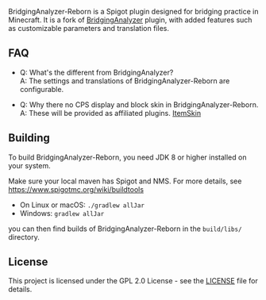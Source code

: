BridgingAnalyzer-Reborn is a Spigot plugin designed for bridging practice in Minecraft. It is a fork of [BridgingAnalyzer](https://github.com/SakuraKoi/BridgingAnalyzer) plugin, with added features such as customizable parameters and translation files.


## FAQ

* Q: What's the different from BridgingAnalyzer?<br>
  A: The settings and translations of BridgingAnalyzer-Reborn are configurable.
  
* Q: Why there no CPS display and block skin in BridgingAnalyzer-Reborn.<br>
  A: These will be provided as affiliated plugins. [ItemSkin](https://github.com/KKW557/ItemSkin)


## Building

To build BridgingAnalyzer-Reborn, you need JDK 8 or higher installed on your system.

Make sure your local maven has Spigot and NMS. For more details, see https://www.spigotmc.org/wiki/buildtools

* On Linux or macOS: `./gradlew allJar`
* Windows: `gradlew allJar`

you can then find builds of BridgingAnalyzer-Reborn in the `build/libs/` directory.


## License

This project is licensed under the GPL 2.0 License - see the [LICENSE](LICENSE) file for details.